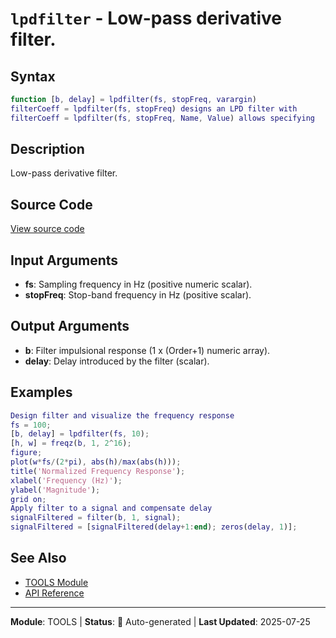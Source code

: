 # `lpdfilter` - Low-pass derivative filter.

## Syntax

```matlab
function [b, delay] = lpdfilter(fs, stopFreq, varargin)
filterCoeff = lpdfilter(fs, stopFreq) designs an LPD filter with
filterCoeff = lpdfilter(fs, stopFreq, Name, Value) allows specifying
```

## Description

Low-pass derivative filter.

## Source Code

[View source code](../../../src/tools/lpdfilter.m)

## Input Arguments

- **fs**: Sampling frequency in Hz (positive numeric scalar).
- **stopFreq**: Stop-band frequency in Hz (positive scalar).

## Output Arguments

- **b**: Filter impulsional response (1 x (Order+1) numeric array).
- **delay**: Delay introduced by the filter (scalar).

## Examples

```matlab
Design filter and visualize the frequency response
fs = 100;
[b, delay] = lpdfilter(fs, 10);
[h, w] = freqz(b, 1, 2^16);
figure;
plot(w*fs/(2*pi), abs(h)/max(abs(h)));
title('Normalized Frequency Response');
xlabel('Frequency (Hz)');
ylabel('Magnitude');
grid on;
Apply filter to a signal and compensate delay
signalFiltered = filter(b, 1, signal);
signalFiltered = [signalFiltered(delay+1:end); zeros(delay, 1)];
```

## See Also

- [TOOLS Module](README.md)
- [API Reference](../README.md)

---

**Module**: TOOLS | **Status**: 🔄 Auto-generated | **Last Updated**: 2025-07-25
